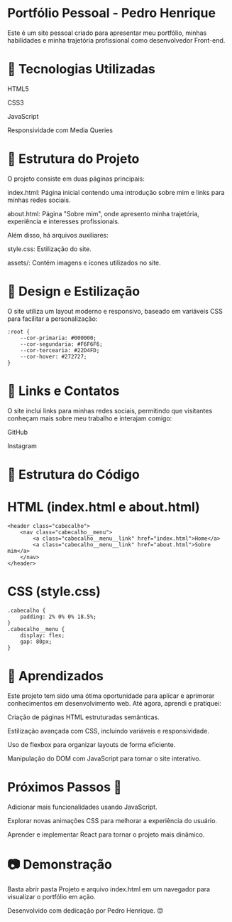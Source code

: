 # Portfólio Pessoal - Pedro Henrique

Este é um site pessoal criado para apresentar meu portfólio, minhas habilidades e minha trajetória profissional como desenvolvedor Front-end.

# 🚀 Tecnologias Utilizadas

HTML5

CSS3

JavaScript

Responsividade com Media Queries

# 📌 Estrutura do Projeto

O projeto consiste em duas páginas principais:

index.html: Página inicial contendo uma introdução sobre mim e links para minhas redes sociais.

about.html: Página "Sobre mim", onde apresento minha trajetória, experiência e interesses profissionais.

Além disso, há arquivos auxiliares:

style.css: Estilização do site.

assets/: Contém imagens e ícones utilizados no site.

# 🎨 Design e Estilização

O site utiliza um layout moderno e responsivo, baseado em variáveis CSS para facilitar a personalização:
```
:root {
    --cor-primaria: #000000;
    --cor-segundaria: #F6F6F6;
    --cor-tercearia: #22D4FD;
    --cor-hover: #272727;
} 
```
# 🔗 Links e Contatos

O site inclui links para minhas redes sociais, permitindo que visitantes conheçam mais sobre meu trabalho e interajam comigo:

GitHub

Instagram

# 📜 Estrutura do Código

# HTML (index.html e about.html)
```
<header class="cabecalho">
    <nav class="cabecalho__menu">
        <a class="cabecalho__menu__link" href="index.html">Home</a>
        <a class="cabecalho__menu__link" href="about.html">Sobre mim</a>
    </nav>
</header>
```
# CSS (style.css)
```
.cabecalho {
    padding: 2% 0% 0% 18.5%;
}
.cabecalho__menu {
    display: flex;
    gap: 80px;
}
```
# 📖 Aprendizados

Este projeto tem sido uma ótima oportunidade para aplicar e aprimorar conhecimentos em desenvolvimento web. Até agora, aprendi e pratiquei:

Criação de páginas HTML estruturadas semânticas.

Estilização avançada com CSS, incluindo variáveis e responsividade.

Uso de flexbox para organizar layouts de forma eficiente.

Manipulação do DOM com JavaScript para tornar o site interativo.

# Próximos Passos 📌

Adicionar mais funcionalidades usando JavaScript.

Explorar novas animações CSS para melhorar a experiência do usuário.

Aprender e implementar React para tornar o projeto mais dinâmico.

# 📷 Demonstração

Basta abrir pasta Projeto e arquivo index.html em um navegador para visualizar o portfólio em ação.

Desenvolvido com dedicação por Pedro Henrique. 😊

